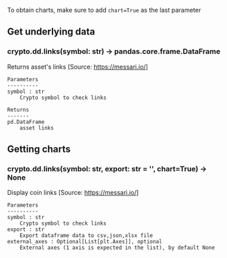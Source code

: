 To obtain charts, make sure to add `chart=True` as the last parameter

## Get underlying data 
### crypto.dd.links(symbol: str) -> pandas.core.frame.DataFrame

Returns asset's links
    [Source: https://messari.io/]

    Parameters
    ----------
    symbol : str
        Crypto symbol to check links

    Returns
    -------
    pd.DataFrame
        asset links

## Getting charts 
### crypto.dd.links(symbol: str, export: str = '', chart=True) -> None

Display coin links
    [Source: https://messari.io/]

    Parameters
    ----------
    symbol : str
        Crypto symbol to check links
    export : str
        Export dataframe data to csv,json,xlsx file
    external_axes : Optional[List[plt.Axes]], optional
        External axes (1 axis is expected in the list), by default None
